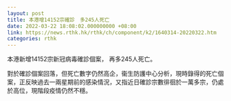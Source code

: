 ```yaml
---
layout: post
title: 本港增14152宗確診　多245人死亡
date: 2022-03-22 18:08:02.000000000 +08:00
link: https://news.rthk.hk/rthk/ch/component/k2/1640314-20220322.htm
categories: rthk
---
```


本港新增14152宗新冠病毒確診個案， 再多245人死亡。

對於確診個案回落，但死亡數字仍然高企，衞生防護中心分析，現時錄得的死亡個案，正反映過去一兩星期前的感染情況，又指近日確診宗數徘徊於一萬多宗，仍處於高位，現階段疫情仍然不穩。
